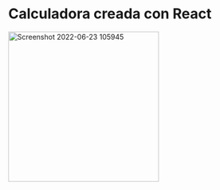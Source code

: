<H1>Calculadora creada con React</H1>

<img width="302" alt="Screenshot 2022-06-23 105945" src="https://user-images.githubusercontent.com/91689157/175328164-2c81c465-93e9-48d1-814e-09e6bc7d9a7b.png">
